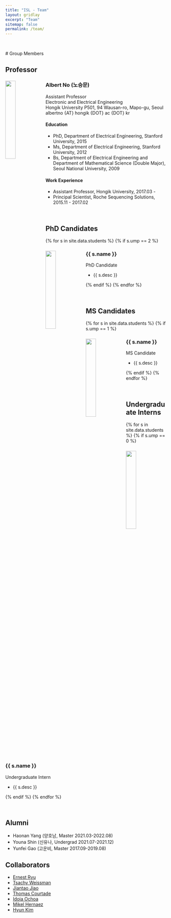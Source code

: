 ```yaml
---
title: "ISL - Team"
layout: gridlay
excerpt: "Team"
sitemap: false
permalink: /team/
---
```


<p> &nbsp;</p>
# Group Members

## Professor
<div class="row">
  <img src="{{ site.url }}{{ site.baseurl }}/images/teampic/albert.jpg" class="img-responsive" width="25%" style="float: left" />
<h3>Albert No (노승문) </h3>
Assistant Professor <br />
Electronic and Electrical Engineering<br />
Hongik University P501, 94 Wausan-ro, Mapo-gu, Seoul <br />
albertno {AT} hongik {DOT} ac {DOT} kr<br />
<h4> Education </h4>
  <ul style="overflow: hidden">
<li> PhD, Department of Electrical Engineering, Stanford University, 2015</li>
<li> Ms, Department of Electrical Engineering, Stanford University, 2012</li>
<li> Bs, Department of Electrical Engineering and Department of Mathematical Science (Double Major),
Seoul National University, 2009 </li>
</ul>
<h4> Work Experience </h4>
  <ul style="overflow: hidden">
<li> Assistant Professor, Hongik University, 2017.03 - </li>
<li> Principal Scientist, Roche Sequencing Solutions, 2015.11 - 2017.02</li>
</ul>
</div>


<p> &nbsp; </p>


## PhD Candidates
{% for s in site.data.students %}
{% if s.ump == 2 %}

<div class="row">
  <img src="{{ site.url }}{{ site.baseurl }}/images/{{ s.fname }}" class="img-responsive" width="25%" style="float: left" />
<h3>{{ s.name }}</h3>
PhD Candidate <br />
  <ul style="overflow: hidden">
<li> {{ s.desc }} </li>
</ul>
</div>

{% endif %}
{% endfor %}

<p> &nbsp; </p>

## MS Candidates
{% for s in site.data.students %}
{% if s.ump == 1 %}

<div class="row">
  <img src="{{ site.url }}{{ site.baseurl }}/images/{{ s.fname }}" class="img-responsive" width="25%" style="float: left" />
<h3>{{ s.name }}</h3>
MS Candidate <br />
  <ul style="overflow: hidden">
<li> {{ s.desc }} </li>
</ul>
</div>

{% endif %}
{% endfor %}

<p> &nbsp; </p>


## Undergraduate Interns
{% for s in site.data.students %}
{% if s.ump == 0 %}

<div class="row">
  <img src="{{ site.url }}{{ site.baseurl }}/images/{{ s.fname }}" class="img-responsive" width="25%" style="float: left" />
<h3>{{ s.name }}</h3>
Undergraduate Intern<br />
  <ul style="overflow: hidden">
<li> {{ s.desc }} </li>
</ul>
</div>

{% endif %}
{% endfor %}

<p> &nbsp; </p>

## Alumni
  <ul style="overflow: hidden">
<li> Haonan Yang (양호남, Master 2021.03-2022.08) </li>
<li> Youna Shin (신유나, Undergrad 2021.07-2021.12) </li>
<li> Yunfei Gao (고운비, Master 2017.09-2019.08) </li>
</ul>


## Collaborators
  <ul style="overflow: hidden">
<li><a href="http://www.math.snu.ac.kr/~ernestryu/">Ernest Ryu</a></li>
<li><a href="https://web.stanford.edu/~tsachy">Tsachy Weissman</a></li>
<li><a href="https://people.eecs.berkeley.edu/~jiantao/">Jiantao Jiao</a></li>
<li><a href="https://people.eecs.berkeley.edu/~courtade">Thomas Courtade</a></li>
<li><a href="http://idoia.ece.illinois.edu/">Idoia Ochoa</a></li>
<li><a href="http://mikelhernaez.github.io/">Mikel Hernaez</a></li>
<li><a href="https://idsl.seoultech.ac.kr/">Hyun Kim</a></li>
</ul>
